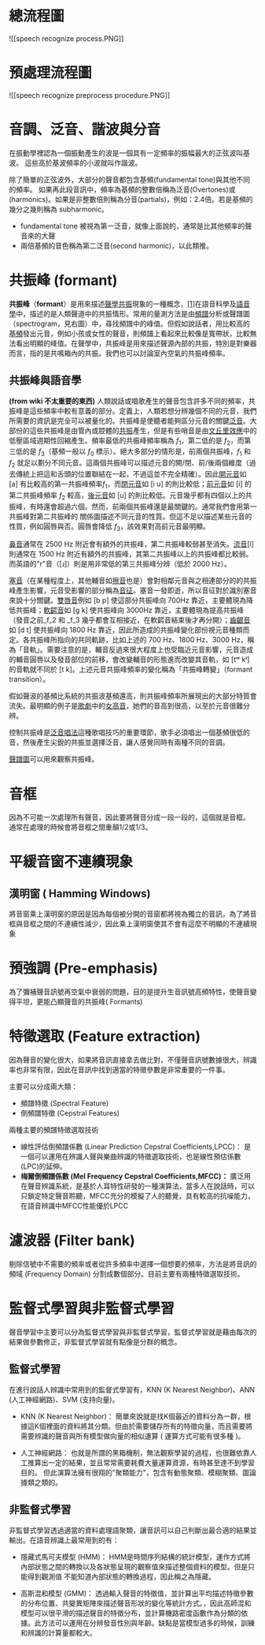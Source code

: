 # 總流程圖
![[speech recognize process.PNG]]

# 預處理流程圖
![[speech recognize preprocess procedure.PNG]]
# 音調、泛音、諧波與分音
在振動學裡認為一個振動產生的波是一個具有一定頻率的振幅最大的正弦波叫基波。 這些高於基波頻率的小波就叫作諧波。 

除了簡單的正弦波外，大部分的聲音都包含基頻(fundamental tone)與其他不同的頻率。
如果再此段音訊中，頻率為基頻的整數倍稱為泛音(Overtones)或(harmonics)。如果是非整數倍則稱為分音(partials)，例如：2.4倍。若是基頻的幾分之幾則稱為 subharmonic。
* fundamental tone 被視為第一泛音，就像上面說的，通常是比其他頻率的聲音來的大聲
* 兩倍基頻的音色稱為第二泛音(second harmonic)，以此類推。

# 共振峰 (formant)
**共振峰**（**formant**）是用來描述[聲學](https://zh.wikipedia.org/wiki/%E5%A3%B0%E5%AD%A6 "聲學")[共振](https://zh.wikipedia.org/wiki/%E5%85%B1%E6%8C%AF "共振")現象的一種概念，[\[1\]](https://zh.wikipedia.org/wiki/%E5%85%B1%E6%8C%AF%E5%B3%B0#cite_note-1)在語音科學及[語音學](https://zh.wikipedia.org/wiki/%E8%AA%9E%E9%9F%B3%E5%AD%B8 "語音學")中，描述的是人類聲道中的共振情形。常用的量測方法是由[頻譜](https://zh.wikipedia.org/wiki/%E9%A0%BB%E8%AD%9C "頻譜")分析或聲譜圖（spectrogram，見右圖）中，尋找頻譜中的峰值。但假如說話者，用比較高的[基頻](https://zh.wikipedia.org/wiki/%E5%9F%BA%E9%A0%BB "基頻")發出元音，例如小孩或女性的聲音，則頻譜上看起來比較像是寬帶狀，比較無法看出明顯的峰值。在聲學中，共振峰是用來描述聲源內部的共振，特別是對樂器而言，指的是共鳴箱內的共振。我們也可以討論室內空氣的共振峰頻率。

## 共振峰與語音學 
**(from wiki 不太重要的東西)**
人類說話或唱歌產生的聲音包含許多不同的頻率，共振峰是這些頻率中較有意義的部分。定義上，人類若想分辨幾個不同的元音，我們所需要的資訊是完全可以被量化的。共振峰是使聽者能夠區分元音的關鍵[泛音](https://zh.wikipedia.org/wiki/%E6%B3%9B%E9%9F%B3 "泛音")。大部份的這些共振峰是由管內或腔體的[共振](https://zh.wikipedia.org/wiki/%E5%85%B1%E6%8C%AF "共振")產生，但是有些哨音是由[文丘里效應](https://zh.wikipedia.org/wiki/%E6%96%87%E4%B8%98%E9%87%8C%E6%95%88%E5%BA%94 "文丘里效應")中的低壓區域週期性回縮產生。頻率最低的共振峰頻率稱為 $f_1$，第二低的是 $f_2$，而第三低的是 $f_3$（基頻一般以 $f_0$ 標示）。絕大多部分的情形是，前兩個共振峰，$f_1$ 和 $f_2$ 就足以劃分不同元音。這兩個共振峰可以描述元音的開/閉、前/後兩個維度（過去傳統上把這和舌頭的位置聯結在一起，不過這並不完全精確）。因此[開元音](https://zh.wikipedia.org/wiki/%E9%96%8B%E5%85%83%E9%9F%B3 "開元音")如 \[a\] 有比較高的第一共振峰頻率$f_1$，而[閉元音](https://zh.wikipedia.org/wiki/%E9%96%89%E5%85%83%E9%9F%B3 "閉元音")如 \[i u\] 的則比較低；[前元音](https://zh.wikipedia.org/wiki/%E5%89%8D%E5%85%83%E9%9F%B3 "前元音")如 \[i\] 的第二共振峰頻率 $f_2$ 較高，[後元音](https://zh.wikipedia.org/wiki/%E5%BE%8C%E5%85%83%E9%9F%B3 "後元音")如 \[u\] 的則比較低。元音幾乎都有四個以上的共振峰，有時還會超過六個。然而，前兩個共振峰還是最關鍵的。通常我們會用第一共振峰對第二共振峰的 關係圖描述不同元音的性質。但這不足以描述某些元音的性質，例如圓唇與否。圓唇會降低 $f_3$，該效果對高前元音最明顯。

[鼻音](https://zh.wikipedia.org/wiki/%E9%BC%BB%E9%9F%B3_(%E8%BE%85%E9%9F%B3) "頻譜")通常在 2500 Hz 附近會有額外的共振峰，第二共振峰較弱甚至消失。[流音](https://zh.wikipedia.org/wiki/%E6%B5%81%E9%9F%B3 "流音")\[l\] 則通常在 1500 Hz 附近有額外的共振峰，其第二共振峰以上的共振峰都比較弱。而英語的"r"音（\[ɹ\]）則是用非常低的第三共振峰分辨（低於 2000 Hz）。

[塞音](https://zh.wikipedia.org/wiki/%E5%A1%9E%E9%9F%B3)（在某種程度上，其他輔音如[擦音](https://zh.wikipedia.org/wiki/%E6%93%A6%E9%9F%B3 "擦音")也是）會對相鄰元音與之相連部分的的共振峰產生影響，元音受影響的部分稱為[音征](https://zh.wikipedia.org/w/index.php?title=%E9%9F%B3%E5%BE%81&action=edit&redlink=1 "音征（頁面不存在）")。塞音一發即逝，所以音征對於識別塞音來說十分關鍵。[雙唇音](https://zh.wikipedia.org/wiki/%E9%9B%99%E5%94%87%E9%9F%B3 "雙唇音")例如 \[b p\] 使這部分共振峰向 700Hz 靠近，主要體現為降低共振峰；[軟齶音](https://zh.wikipedia.org/wiki/%E8%BB%9F%E9%BD%B6%E9%9F%B3 "軟齶音")如 \[g k\] 使共振峰向 3000Hz 靠近，主要體現為提高共振峰（發音之前_f_2 和 _f_3 幾乎都會互相接近，在軟齶音結束後才再分開）；[齒齦音](https://zh.wikipedia.org/wiki/%E9%BD%92%E9%BD%A6%E9%9F%B3 "齒齦音")如 \[d t\] 使共振峰向 1800 Hz 靠近，因此所造成的共振峰變化部份視元音種類而定。各共振峰所指向的共同軌跡，比如上述的 700 Hz、1800 Hz、3000 Hz，稱為「音軌」。需要注意的是，輔音反過來很大程度上也受臨近元音影響，元音造成的輔音圓唇以及發音部位的前移，會改變輔音的形態進而改變其音軌，如 \[tʷ kʲ\] 的音軌就不同於 \[t k\]。上述元音共振峰頻率的變化稱為「共振峰轉變」（formant transition）。

假如聲波的基頻比系統的共振波基頻還高，則共振峰頻率所展現出的大部分特質會流失。最明顯的例子是[歌劇](https://zh.wikipedia.org/wiki/%E6%AD%8C%E5%8A%87 "歌劇")中的[女高音](https://zh.wikipedia.org/wiki/%E5%A5%B3%E9%AB%98%E9%9F%B3 "女高音")，她們的音高到很高，以至於元音很難分辨。

控制共振峰是[泛音唱法](https://zh.wikipedia.org/wiki/%E6%B3%9B%E9%9F%B3%E5%94%B1%E6%B3%95 "泛音唱法")這種歌唱技巧的重要環節，歌手必須唱出一個基頻很低的音，然後產生尖銳的共振並選擇泛音，讓人感覺同時有兩種不同的音調。

[聲譜圖](https://zh.wikipedia.org/wiki/%E8%81%B2%E8%AD%9C%E5%9C%96 "聲譜圖")可以用來觀察共振峰。

# 音框
因為不可能一次處理所有聲音，因此要將聲音分成一段一段的，這個就是音框。
通常在處理的時候會將音框之間重顛1/2或1/3。

# 平緩音窗不連續現象
## 漢明窗 ( Hamming Windows)
將音窗乘上漢明窗的原因是因為每個被分開的音窗都將視為獨立的音訊，為了將音框與音框之間的不連續性減少，因此乘上漢明窗使其不會有這麼不明顯的不連續現象

# 預強調 (Pre-emphasis)
為了彌補聲音訊號再空氣中衰弱的問題，目的是提升生音訊號高頻特性，使聲音變得平坦，更能凸顯聲音的共振峰( Formants) 

# 特徵選取 (Feature extraction)
因為聲音的變化很大，如果將音訊直接拿去做比對，不僅聲音訊號數據很大，辨識率也非常有限，因此在音訊中找到適當的特徵參數是非常重要的一件事。

主要可以分成兩大類：
* 頻譜特徵 (Spectral Feature)
* 倒頻譜特徵 (Cepstral Features)

兩種主要的頻譜特徵選取技術
* 線性評估倒頻譜係數 (Linear Prediction Cepstral Coefficients,LPCC)：
是一個可以運用在辨識人聲與樂曲辨識的特徵選取技術，也是線性預估係數(LPC)的延伸。
* **梅爾倒頻譜係數 (Mel Frequency Cepstral Coefficients,MFCC)：**
廣泛用在聲音辨識系統，是基於人耳特性研發的一種演算法，當多人在說話時，可以只鎖定特定聲音聆聽，MFCC充分的模擬了人的聽覺，具有較高的抗噪能力，在語音辨識中MFCC性能優於LPCC


# 濾波器 (Filter bank)
剔除信號中不需要的頻率或者從許多頻率中選擇一個想要的頻率，方法是將音訊的頻域 (Frequency Domain) 分割成數個部分。目前主要有兩種特徵選取技術。

# 監督式學習與非監督式學習
聲音學習中主要可以分為監督式學習與非監督式學習，監督式學習就是藉由每次的結果做參數修正，非監督式學習就有點像是分群的概念。
## 監督式學習
在進行說話人辨識中常用到的監督式學習有，KNN (K Nearest Neighbor)、ANN (人工神經網路)、SVM (支持向量)。
* KNN (K Nearest Neighbor)：
簡單來說就是找K個最近的資料分為一群，根據這K個裡面的資料將其分類。但由於需要儲存所有的特徵向量，而且需要將需要辨識的聲音與所有模型做向量的相似運算 ( 運算方式可能有很多種 )。

* 人工神經網路：
也就是所謂的黑箱機制，無法觀察學習的過程，也很難依靠人工推算出一定的結果，並且常常需要耗費大量運算資源，有時甚至達不到學習目的。
但此演算法擁有很翔的"聚類能力"，包含有動態聚類、模糊聚類、圖論據類之類的。

## 非監督式學習
非監督式學習透過適當的資料處理語聚類，讓音訊可以自己判斷出最合適的結果並輸出。在語音辨識上最常用到的有：
* 隱藏式馬可夫模型 (HMM)：
HMM是時間序列結構的統計模型，運作方式將內部狀態之間的轉換以及各狀態呈現的觀察值來描述整個資料的模型。但是只能得到觀測值 不能知道內部狀態的轉換過程，因此稱之為隱藏。

* 高斯混和模型 (GMM)：
透過輸入聲音的特徵值，並計算出平均描述特徵參數的分布位置、共變異矩陣來描述聲音形狀的變化等統計方式。，因此高師混和模型可以很平滑的描述聲音的特徵分布，並計算機路密度函數作為分類的依據。此方法可以運用在分辨發音性別與年齡。缺點是當模型過多的時候，訓練和辨識的計算量都較大。